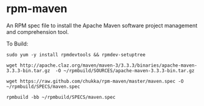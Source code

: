 rpm-maven
=========

An RPM spec file to install the Apache Maven software project management and comprehension tool. 

To Build: 

`sudo yum -y install rpmdevtools && rpmdev-setuptree`

`wget http://apache.claz.org/maven/maven-3/3.3.3/binaries/apache-maven-3.3.3-bin.tar.gz  -O ~/rpmbuild/SOURCES/apache-maven-3.3.3-bin.tar.gz`

`wget https://raw.github.com/chukka/rpm-maven/master/maven.spec -O ~/rpmbuild/SPECS/maven.spec`

`rpmbuild -bb ~/rpmbuild/SPECS/maven.spec`
